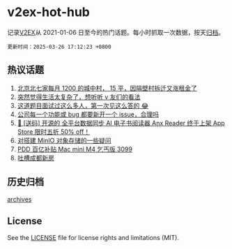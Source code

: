 # v2ex-hot-hub

 记录[V2EX](https://www.v2ex.com/)从 2021-01-06 日至今的热门话题。每小时抓取一次数据，按天[归档](archives)。

`更新时间：2025-03-26 17:12:23 +0800`

## 热议话题

1. [北京北七家每月 1200 的城中村， 15 平，因隔壁村拆迁又涨租金了](https://www.v2ex.com/t/1121079)
1. [突然觉得生活太复杂了，想听听 v 友们的看法](https://www.v2ex.com/t/1121122)
1. [这道题目面试过这么多人，第一次见这么答的 😂](https://www.v2ex.com/t/1121006)
1. [公司每一个功能或 bug 都要新开一个 issue，合理吗](https://www.v2ex.com/t/1121115)
1. [🎁 [送码] 开源的 全平台数据同步 AI 电子书阅读器 Anx Reader 终于上架 App Store 限时五折 50% off！](https://www.v2ex.com/t/1121077)
1. [对搭建 MinIO 对象存储的一些疑问](https://www.v2ex.com/t/1121050)
1. [PDD 百亿补贴 Mac mini M4 乞丐版 3099](https://www.v2ex.com/t/1121085)
1. [吐槽成都新房](https://www.v2ex.com/t/1121100)

## 历史归档

[archives](archives)

## License

See the [LICENSE](LICENSE) file for license rights and limitations (MIT).
